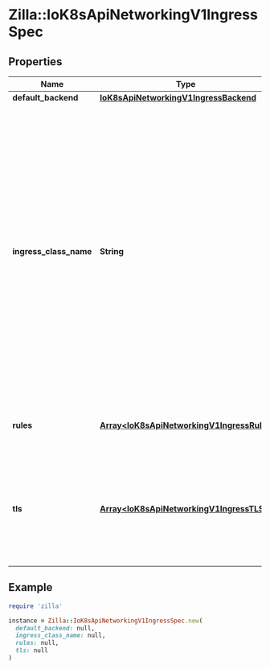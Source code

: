 # Zilla::IoK8sApiNetworkingV1IngressSpec

## Properties

| Name | Type | Description | Notes |
| ---- | ---- | ----------- | ----- |
| **default_backend** | [**IoK8sApiNetworkingV1IngressBackend**](IoK8sApiNetworkingV1IngressBackend.md) |  | [optional] |
| **ingress_class_name** | **String** | IngressClassName is the name of an IngressClass cluster resource. Ingress controller implementations use this field to know whether they should be serving this Ingress resource, by a transitive connection (controller -&gt; IngressClass -&gt; Ingress resource). Although the &#x60;kubernetes.io/ingress.class&#x60; annotation (simple constant name) was never formally defined, it was widely supported by Ingress controllers to create a direct binding between Ingress controller and Ingress resources. Newly created Ingress resources should prefer using the field. However, even though the annotation is officially deprecated, for backwards compatibility reasons, ingress controllers should still honor that annotation if present. | [optional] |
| **rules** | [**Array&lt;IoK8sApiNetworkingV1IngressRule&gt;**](IoK8sApiNetworkingV1IngressRule.md) | A list of host rules used to configure the Ingress. If unspecified, or no rule matches, all traffic is sent to the default backend. | [optional] |
| **tls** | [**Array&lt;IoK8sApiNetworkingV1IngressTLS&gt;**](IoK8sApiNetworkingV1IngressTLS.md) | TLS configuration. Currently the Ingress only supports a single TLS port, 443. If multiple members of this list specify different hosts, they will be multiplexed on the same port according to the hostname specified through the SNI TLS extension, if the ingress controller fulfilling the ingress supports SNI. | [optional] |

## Example

```ruby
require 'zilla'

instance = Zilla::IoK8sApiNetworkingV1IngressSpec.new(
  default_backend: null,
  ingress_class_name: null,
  rules: null,
  tls: null
)
```

